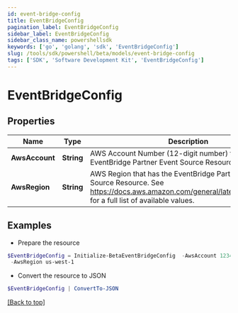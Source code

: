 ```yaml
---
id: event-bridge-config
title: EventBridgeConfig
pagination_label: EventBridgeConfig
sidebar_label: EventBridgeConfig
sidebar_class_name: powershellsdk
keywords: ['go', 'golang', 'sdk', 'EventBridgeConfig'] 
slug: /tools/sdk/powershell/beta/models/event-bridge-config
tags: ['SDK', 'Software Development Kit', 'EventBridgeConfig']
---
```



# EventBridgeConfig

## Properties

Name | Type | Description | Notes
------------ | ------------- | ------------- | -------------
**AwsAccount** |  **String** | AWS Account Number (12-digit number) that has the EventBridge Partner Event Source Resource. | 
**AwsRegion** |  **String** | AWS Region that has the EventBridge Partner Event Source Resource. See https://docs.aws.amazon.com/general/latest/gr/rande.html for a full list of available values. | 

## Examples

- Prepare the resource
```powershell
$EventBridgeConfig = Initialize-BetaEventBridgeConfig  -AwsAccount 123456789012 `
 -AwsRegion us-west-1
```

- Convert the resource to JSON
```powershell
$EventBridgeConfig | ConvertTo-JSON
```


[[Back to top]](#) 

